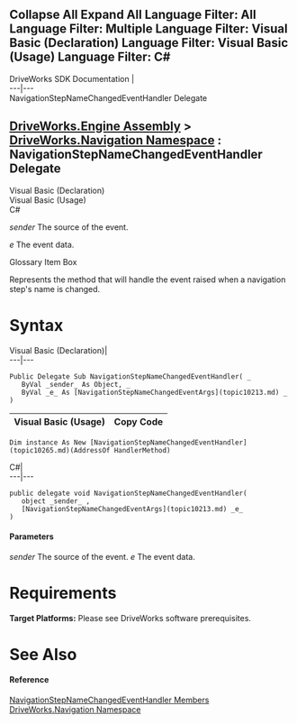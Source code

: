 Collapse All Expand All Language Filter: All  Language Filter: Multiple  Language Filter: Visual Basic (Declaration) Language Filter: Visual Basic (Usage) Language Filter: C#  
---  
DriveWorks SDK Documentation  |   
---|---  
NavigationStepNameChangedEventHandler Delegate   
  
[DriveWorks.Engine Assembly](topic2156.md) > [DriveWorks.Navigation Namespace](topic10114.md) : NavigationStepNameChangedEventHandler Delegate  
---  
  
Visual Basic (Declaration)    
Visual Basic (Usage)    
C# 

_sender_
    The source of the event.

_e_
    The event data.

Glossary Item Box

Represents the method that will handle the event raised when a navigation step's name is changed. 

# Syntax

Visual Basic (Declaration)|   
---|---  
      
    
    Public Delegate Sub NavigationStepNameChangedEventHandler( _
       ByVal _sender_ As Object, _
       ByVal _e_ As [NavigationStepNameChangedEventArgs](topic10213.md) _
    )   
  
Visual Basic (Usage)| Copy Code  
---|---  
      
    
    Dim instance As New [NavigationStepNameChangedEventHandler](topic10265.md)(AddressOf HandlerMethod)  
  
C#|   
---|---  
      
    
    public delegate void NavigationStepNameChangedEventHandler( 
       object _sender_ ,
       [NavigationStepNameChangedEventArgs](topic10213.md) _e_
    )  
  
#### Parameters

 _sender_
    The source of the event.
_e_
    The event data.

# Requirements

**Target Platforms:** Please see DriveWorks software prerequisites.

# See Also

#### Reference

[NavigationStepNameChangedEventHandler Members](topic10265.md)   
[DriveWorks.Navigation Namespace](topic10114.md)


